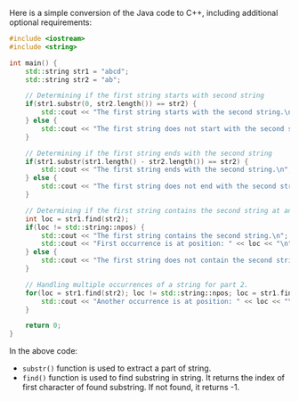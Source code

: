 Here is a simple conversion of the Java code to C++, including additional optional requirements:

```cpp
#include <iostream>
#include <string>

int main() {
    std::string str1 = "abcd";
    std::string str2 = "ab";

    // Determining if the first string starts with second string
    if(str1.substr(0, str2.length()) == str2) {
        std::cout << "The first string starts with the second string.\n";
    } else {
        std::cout << "The first string does not start with the second string.\n";
    }

    // Determining if the first string ends with the second string
    if(str1.substr(str1.length() - str2.length()) == str2) {
        std::cout << "The first string ends with the second string.\n";
    } else {
        std::cout << "The first string does not end with the second string.\n";
    }

    // Determining if the first string contains the second string at any location
    int loc = str1.find(str2);
    if(loc != std::string::npos) {
        std::cout << "The first string contains the second string.\n";
        std::cout << "First occurrence is at position: " << loc << "\n";
    } else {
        std::cout << "The first string does not contain the second string.\n";
    }

    // Handling multiple occurrences of a string for part 2.
    for(loc = str1.find(str2); loc != std::string::npos; loc = str1.find(str2, loc + 1)) {
        std::cout << "Another occurrence is at position: " << loc << "\n";
    }

    return 0;
}
```

In the above code:
- `substr()` function is used to extract a part of string.
- `find()` function is used to find substring in string. It returns the index of first character of found substring. If not found, it returns -1.
